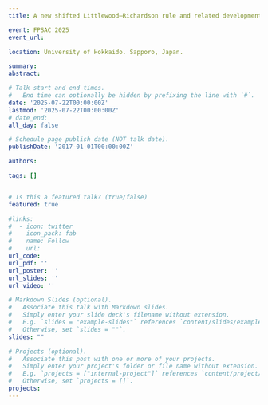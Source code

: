```yaml
---
title: A new shifted Littlewood–Richardson rule and related developments (Poster)

event: FPSAC 2025
event_url:

location: University of Hokkaido. Sapporo, Japan.

summary:
abstract:

# Talk start and end times.
#   End time can optionally be hidden by prefixing the line with `#`.
date: '2025-07-22T00:00:00Z'
lastmod: '2025-07-22T00:00:00Z'
# date_end:
all_day: false

# Schedule page publish date (NOT talk date).
publishDate: '2017-01-01T00:00:00Z'

authors:

tags: []


# Is this a featured talk? (true/false)
featured: true

#links:
#  - icon: twitter
#    icon_pack: fab
#    name: Follow
#    url: 
url_code:
url_pdf: ''
url_poster: ''
url_slides: ''
url_video: ''

# Markdown Slides (optional).
#   Associate this talk with Markdown slides.
#   Simply enter your slide deck's filename without extension.
#   E.g. `slides = "example-slides"` references `content/slides/example-slides.md`.
#   Otherwise, set `slides = ""`.
slides: ""

# Projects (optional).
#   Associate this post with one or more of your projects.
#   Simply enter your project's folder or file name without extension.
#   E.g. `projects = ["internal-project"]` references `content/project/deep-learning/index.md`.
#   Otherwise, set `projects = []`.
projects:
---
```

